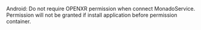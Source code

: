 Android: Do not require OPENXR permission when connect MonadoService.
Permission will not be granted if install application before permission
container.
